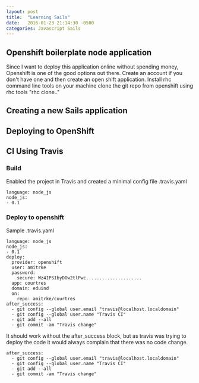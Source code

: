 ```yaml
---
layout: post
title:  "Learning Sails"
date:   2016-01-23 21:14:30 -0500
categories: Javascript Sails
---
```

## Openshift boilerplate node application
Since I want to deploy this application online without spending money, Openshift is one of the good options out there.
Create an account if you don't have one and then create an open shift application.
Install rhc command line tools on your machine
clone the git repo from openshift using rhc tools "rhc clone.."

## Creating a new Sails application

## Deploying to OpenShift

## CI Using Travis

### Build

Enabled the project in Travis and created a minimal config file .travis.yaml

```
language: node_js
node_js:
- 0.1
```

### Deploy to openshift

Sample .travis.yaml

```
language: node_js
node_js:
- 0.1
deploy:
  provider: openshift
  user: amitrke
  password:
    secure: Wz4IPSIbyDOw2tlPwc.....................
  app: courtres
  domain: eduind
  on:
    repo: amitrke/courtres
after_success:
  - git config --global user.email "travis@localhost.localdomain"
  - git config --global user.name "Travis CI"
  - git add --all
  - git commit -am "Travis change"
```

It should work without the after_success block, but as travis was trying to deploy the code it would always complain that there was no code change.

```
after_success:
  - git config --global user.email "travis@localhost.localdomain"
  - git config --global user.name "Travis CI"
  - git add --all
  - git commit -am "Travis change"
```
